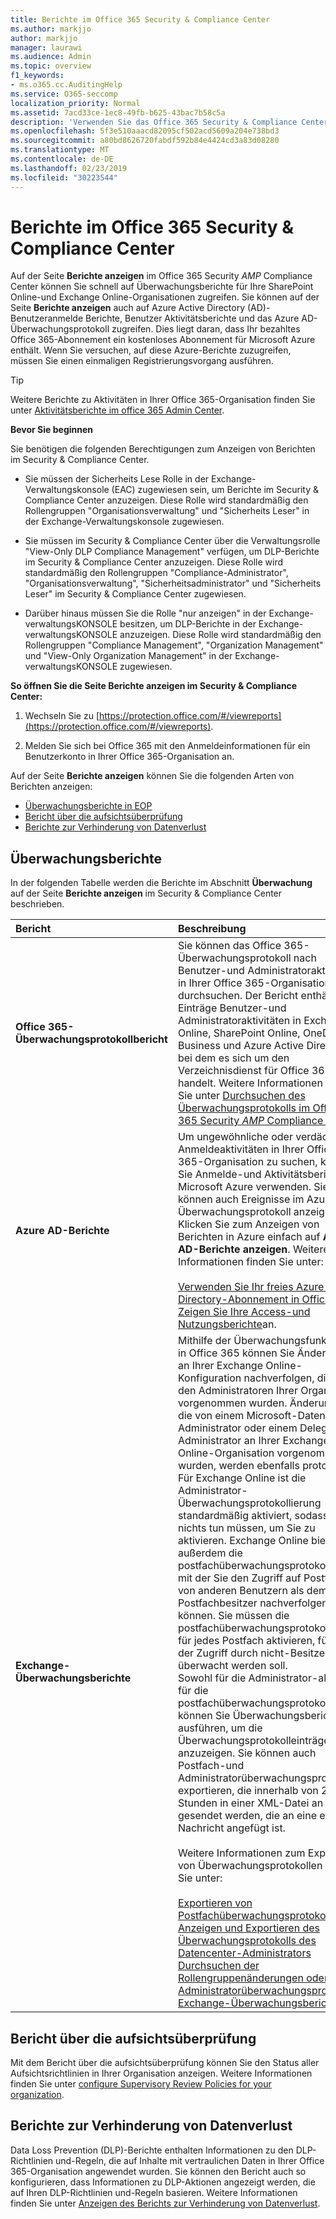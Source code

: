 ```yaml
---
title: Berichte im Office 365 Security & Compliance Center
ms.author: markjjo
author: markjjo
manager: laurawi
ms.audience: Admin
ms.topic: overview
f1_keywords:
- ms.o365.cc.AuditingHelp
ms.service: O365-seccomp
localization_priority: Normal
ms.assetid: 7acd33ce-1ec8-49fb-b625-43bac7b58c5a
description: 'Verwenden Sie das Office 365 Security & Compliance Center, um verschiedene Berichte für Ihre SharePoint Online-und Exchange Online-Organisation sowie Azure Active Directory-Berichte zu erhalten.  '
ms.openlocfilehash: 5f3e510aaacd82095cf502acd5609a204e738bd3
ms.sourcegitcommit: a80bd8626720fabdf592b84e4424cd3a83d08280
ms.translationtype: MT
ms.contentlocale: de-DE
ms.lasthandoff: 02/23/2019
ms.locfileid: "30223544"
---
```

# <a name="reports-in-the-office-365-security--compliance-center"></a>Berichte im Office 365 Security & Compliance Center

Auf der Seite **Berichte anzeigen** im Office 365 Security _AMP_ Compliance Center können Sie schnell auf Überwachungsberichte für Ihre SharePoint Online-und Exchange Online-Organisationen zugreifen. Sie können auf der Seite **Berichte anzeigen** auch auf Azure Active Directory (AD)-Benutzeranmelde Berichte, Benutzer Aktivitätsberichte und das Azure AD-Überwachungsprotokoll zugreifen. Dies liegt daran, dass Ihr bezahltes Office 365-Abonnement ein kostenloses Abonnement für Microsoft Azure enthält. Wenn Sie versuchen, auf diese Azure-Berichte zuzugreifen, müssen Sie einen einmaligen Registrierungsvorgang ausführen. 
  
> [!TIP]
> Weitere Berichte zu Aktivitäten in Ihrer Office 365-Organisation finden Sie unter [Aktivitätsberichte im office 365 Admin Center](https://support.office.com/article/0d6dfb17-8582-4172-a9a9-aed798150263). 
  
 **Bevor Sie beginnen**
  
Sie benötigen die folgenden Berechtigungen zum Anzeigen von Berichten im Security & Compliance Center.
  
- Sie müssen der Sicherheits Lese Rolle in der Exchange-Verwaltungskonsole (EAC) zugewiesen sein, um Berichte im Security & Compliance Center anzuzeigen. Diese Rolle wird standardmäßig den Rollengruppen "Organisationsverwaltung" und "Sicherheits Leser" in der Exchange-Verwaltungskonsole zugewiesen.
    
- Sie müssen im Security & Compliance Center über die Verwaltungsrolle "View-Only DLP Compliance Management" verfügen, um DLP-Berichte im Security & Compliance Center anzuzeigen. Diese Rolle wird standardmäßig den Rollengruppen "Compliance-Administrator", "Organisationsverwaltung", "Sicherheitsadministrator" und "Sicherheits Leser" im Security & Compliance Center zugewiesen.

- Darüber hinaus müssen Sie die Rolle "nur anzeigen" in der Exchange-verwaltungsKONSOLE besitzen, um DLP-Berichte in der Exchange-verwaltungsKONSOLE anzuzeigen. Diese Rolle wird standardmäßig den Rollengruppen "Compliance Management", "Organization Management" und "View-Only Organization Management" in der Exchange-verwaltungsKONSOLE zugewiesen.
  
 **So öffnen Sie die Seite Berichte anzeigen im Security & Compliance Center:**
  
1. Wechseln Sie zu [https://protection.office.com/#/viewreports](https://protection.office.com/#/viewreports).
    
2. Melden Sie sich bei Office 365 mit den Anmeldeinformationen für ein Benutzerkonto in Ihrer Office 365-Organisation an.
    
Auf der Seite **Berichte anzeigen** können Sie die folgenden Arten von Berichten anzeigen: 
  
- [Überwachungsberichte in EOP](#auditing-reports)
- [Bericht über die aufsichtsüberprüfung](#supervisory-review-report)
- [Berichte zur Verhinderung von Datenverlust](#data-loss-prevention-reports)
    
## <a name="auditing-reports"></a>Überwachungsberichte

In der folgenden Tabelle werden die Berichte im Abschnitt **Überwachung** auf der Seite **Berichte anzeigen** im Security & Compliance Center beschrieben. 
  
|**Bericht**|**Beschreibung**|
|:-----|:-----|
|**Office 365-Überwachungsprotokollbericht** <br/> |Sie können das Office 365-Überwachungsprotokoll nach Benutzer-und Administratoraktivitäten in Ihrer Office 365-Organisation durchsuchen. Der Bericht enthält Einträge Benutzer-und Administratoraktivitäten in Exchange Online, SharePoint Online, OneDrive for Business und Azure Active Directory, bei dem es sich um den Verzeichnisdienst für Office 365 handelt. Weitere Informationen finden Sie unter [Durchsuchen des Überwachungsprotokolls im Office 365 Security _AMP_ Compliance Center](search-the-audit-log-in-security-and-compliance.md).<br/> |
|**Azure AD-Berichte** <br/> |Um ungewöhnliche oder verdächtige Anmeldeaktivitäten in Ihrer Office 365-Organisation zu suchen, können Sie Anmelde-und Aktivitätsberichte in Microsoft Azure verwenden. Sie können auch Ereignisse im Azure AD-Überwachungsprotokoll anzeigen. Klicken Sie zum Anzeigen von Berichten in Azure einfach auf **Azure AD-Berichte anzeigen**. Weitere Informationen finden Sie unter:<br/><br/>[Verwenden Sie Ihr freies Azure Active Directory-Abonnement in Office 365](use-your-free-azure-ad-subscription-in-office-365.md). <br/> [Zeigen Sie Ihre Access-und Nutzungsberichte](http://go.microsoft.com/fwlink/p/?LinkId=506902)an.  <br/> |
|**Exchange-Überwachungsberichte** <br/> | Mithilfe der Überwachungsfunktionen in Office 365 können Sie Änderungen an Ihrer Exchange Online-Konfiguration nachverfolgen, die von den Administratoren Ihrer Organisation vorgenommen wurden. Änderungen, die von einem Microsoft-Datencenter Administrator oder einem Delegierten Administrator an Ihrer Exchange Online-Organisation vorgenommen wurden, werden ebenfalls protokolliert. Für Exchange Online ist die Administrator-Überwachungsprotokollierung standardmäßig aktiviert, sodass Sie nichts tun müssen, um Sie zu aktivieren. Exchange Online bietet außerdem die postfachüberwachungsprotokollierung, mit der Sie den Zugriff auf Postfächer von anderen Benutzern als dem Postfachbesitzer nachverfolgen können. Sie müssen die postfachüberwachungsprotokollierung für jedes Postfach aktivieren, für das der Zugriff durch nicht-Besitzer überwacht werden soll.<br/>  Sowohl für die Administrator-als auch für die postfachüberwachungsprotokollierung können Sie Überwachungsberichte ausführen, um die Überwachungsprotokolleinträge anzuzeigen. Sie können auch Postfach-und Administratorüberwachungsprotokolle exportieren, die innerhalb von 24 Stunden in einer XML-Datei an Sie gesendet werden, die an eine e-Mail-Nachricht angefügt ist.<br/><br/>Weitere Informationen zum Exportieren von Überwachungsprotokollen finden Sie unter:  <br/><br/> [Exportieren von Postfachüberwachungsprotokollen](http://go.microsoft.com/fwlink/p/?LinkID=404104) <br/> [Anzeigen und Exportieren des Überwachungsprotokolls des Datencenter-Administrators](http://go.microsoft.com/fwlink/p/?LinkId=404109) <br/> [Durchsuchen der Rollengruppenänderungen oder Administratorüberwachungsprotokolle](http://go.microsoft.com/fwlink/p/?LinkId=404105) <br/>   [Exchange-Überwachungsberichte](http://go.microsoft.com/fwlink/p/?LinkID=395232).  <br/> |
   
## <a name="supervisory-review-report"></a>Bericht über die aufsichtsüberprüfung

Mit dem Bericht über die aufsichtsüberprüfung können Sie den Status aller Aufsichtsrichtlinien in Ihrer Organisation anzeigen. Weitere Informationen finden Sie unter [configure Supervisory Review Policies for your organization](configure-supervision-policies.md).
  
## <a name="data-loss-prevention-reports"></a>Berichte zur Verhinderung von Datenverlust

Data Loss Prevention (DLP)-Berichte enthalten Informationen zu den DLP-Richtlinien und-Regeln, die auf Inhalte mit vertraulichen Daten in Ihrer Office 365-Organisation angewendet wurden. Sie können den Bericht auch so konfigurieren, dass Informationen zu DLP-Aktionen angezeigt werden, die auf Ihren DLP-Richtlinien und-Regeln basieren. Weitere Informationen finden Sie unter [Anzeigen des Berichts zur Verhinderung von Datenverlust](view-the-dlp-reports.md).
